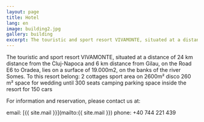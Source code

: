 ```yaml
---
layout: page
title: Hotel
lang: en
image: building2.jpg
gallery: building
excerpt: The touristic and sport resort VIVAMONTE, situated at a distance of 24 km distance from the Cluj-Napoca and 6 km distance from Gilau, on the Road E6 to Oradea, lies on a surface of 19.000m², on the  banks of the river Somes. To this resort...
---
```


The touristic and sport resort VIVAMONTE, situated at a distance of 24 km distance from the Cluj-Napoca and 6 km distance from Gilau, on the Road E6 to Oradea, lies on a surface of 19.000m2, on the  banks of the river Somes. To this resort belong:
2 cottages
sport area on 2600m²
disco 260 m²
space for wedding  until 300 seats
camping
parking space inside the resort for 150 cars

For information and reservation, please contact us at:

 email: [{{ site.mail }}](mailto:{{ site.mail }})
 phone: +40 744 221 439
